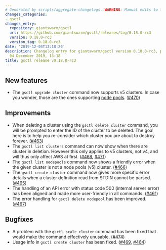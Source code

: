 ```yaml
---
# Generated by scripts/aggregate-changelogs. WARNING: Manual edits to this files will be overwritten.
changes_categories:
- gsctl
changes_entry:
  repository: giantswarm/gsctl
  url: https://github.com/giantswarm/gsctl/releases/tag/0.18.0-rc3
  version: 0.18.0-rc3
  version_tag: 0.18.0-rc3
date: '2019-12-04T13:18:26'
description: Changelog entry for giantswarm/gsctl version 0.18.0-rc3, published on
  04 December 2019, 13:18
title: gsctl release v0.18.0-rc3
---
```


## New features

- The `gsctl upgrade cluster` command now supports v5 clusters. In case you wonder, those are the ones supporting [node pools](https://docs.giantswarm.io/basics/nodepools/). ([#470](https://github.com/giantswarm/gsctl/pull/470))

## Improvements

- When deleting a cluster using the `gsctl delete cluster` command, you will be prompted to enter the ID of the cluster to be deleted. The goal here is to help you re-consider which cluster you are about to destroy forever. ([#463](https://github.com/giantswarm/gsctl/pull/463))
- The `gsctl list clusters` command can now show when there are cluster in deletion. However this only applies to v5 clusters, not v4, and will thus only affect AWS at first. ([#468](https://github.com/giantswarm/gsctl/pull/468), [#471](https://github.com/giantswarm/gsctl/pull/471))
- The `gsctl list nodepools` command now shows a friendly error when the given cluster is not a node pools (v5) cluster. ([#466](https://github.com/giantswarm/gsctl/pull/466))
- The `gsctl create cluster` command now gives more specific error details when a cluster definition read from STDIN cannot be parsed. ([#465](https://github.com/giantswarm/gsctl/pull/465))
- The handling of an API error with status code 500 (internal server error) has been aligned and made more user-friendly in all commands. ([#461](https://github.com/giantswarm/gsctl/pull/461))
- The error handling for `gsctl delete nodepool` has been improved. ([#467](https://github.com/giantswarm/gsctl/pull/467))

## Bugfixes

- A problem with the `gsctl scale cluster` command has been fixed that would make the command effectively unusable. ([#474](https://github.com/giantswarm/gsctl/pull/474))
- Usage info in `gsctl create cluster` has been fixed. ([#469](https://github.com/giantswarm/gsctl/pull/469), [#464](https://github.com/giantswarm/gsctl/pull/464))

